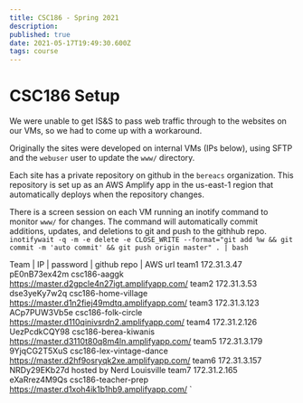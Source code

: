 ```yaml
---
title: CSC186 - Spring 2021
description: 
published: true
date: 2021-05-17T19:49:30.600Z
tags: course
---
```


# CSC186 Setup

We were unable to get IS&S to pass web traffic through to the websites on our VMs, so we had to come up with a workaround.

Originally the sites were developed on internal VMs (IPs below), using SFTP and the `webuser` user to update the `www/` directory.

Each site has a private repository on github in the `bereacs` organization. This repository is set up as an AWS Amplify app in the us-east-1 region that automatically deploys when the repository changes.

There is a screen session on each VM running an inotify command to monitor `www/` for changes. The command will automatically commit additions, updates, and deletions to git and push to the githhub repo.
`inotifywait -q -m -e delete -e CLOSE_WRITE --format="git add %w && git commit -m 'auto commit' && git push origin master" . | bash`


Team | IP           | password    | github repo             | AWS url
team1  172.31.3.47    pE0nB73ex42m  csc186-aaggk              https://master.d2gpcle4n27igt.amplifyapp.com/
team2  172.31.3.53    dse3yeKy7w2q  csc186-home-village       https://master.d1n2fiej49mdtq.amplifyapp.com/
team3  172.31.3.123   ACp7PUW3Vb5e  csc186-folk-circle        https://master.d110qinivsrdn2.amplifyapp.com/
team4  172.31.2.126   UezPcdkCQY98  csc186-berea-kiwanis      https://master.d3110t80q8m4ln.amplifyapp.com/
team5  172.31.3.179   9YjqCG2T5XuS  csc186-lex-vintage-dance  https://master.d2hf9osryqk2xe.amplifyapp.com/
team6  172.31.3.157   NRDy29EKb27d  hosted by Nerd Louisville
team7  172.31.2.165   eXaRrez4M9Qs  csc186-teacher-prep       https://master.d1xoh4ik1b1hb9.amplifyapp.com/
`